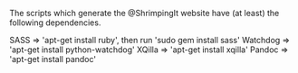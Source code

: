 The scripts which generate the @ShrimpingIt website have (at least) the following dependencies.

SASS => 'apt-get install ruby', then run 'sudo gem install sass'
Watchdog => 'apt-get install python-watchdog'
XQilla => 'apt-get install xqilla'
Pandoc => 'apt-get install pandoc'


